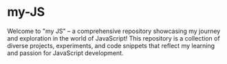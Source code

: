 # my-JS
Welcome to "my JS" – a comprehensive repository showcasing my journey and exploration in the world of JavaScript! This repository is a collection of diverse projects, experiments, and code snippets that reflect my learning and passion for JavaScript development. 
